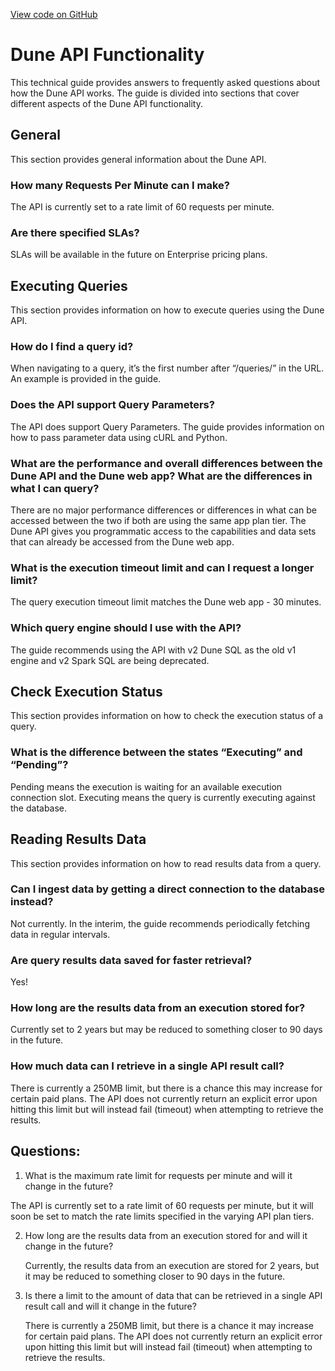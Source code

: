 [View code on GitHub](https://dune.com/blob/master/api\FAQ\functionality.md)

# Dune API Functionality

This technical guide provides answers to frequently asked questions about how the Dune API works. The guide is divided into sections that cover different aspects of the Dune API functionality. 

## General

This section provides general information about the Dune API.

### How many Requests Per Minute can I make?

The API is currently set to a rate limit of 60 requests per minute. 

### Are there specified SLAs?

SLAs will be available in the future on Enterprise pricing plans.

## Executing Queries

This section provides information on how to execute queries using the Dune API.

### How do I find a query id?

When navigating to a query, it’s the first number after “/queries/” in the URL. An example is provided in the guide.

### Does the API support Query Parameters?

The API does support Query Parameters. The guide provides information on how to pass parameter data using cURL and Python.

### What are the performance and overall differences between the Dune API and the Dune web app? What are the differences in what I can query?

There are no major performance differences or differences in what can be accessed between the two if both are using the same app plan tier. The Dune API gives you programmatic access to the capabilities and data sets that can already be accessed from the Dune web app.

### What is the execution timeout limit and can I request a longer limit?

The query execution timeout limit matches the Dune web app - 30 minutes.

### Which query engine should I use with the API?

The guide recommends using the API with v2 Dune SQL as the old v1 engine and v2 Spark SQL are being deprecated.

## Check Execution Status

This section provides information on how to check the execution status of a query.

### What is the difference between the states “Executing” and “Pending”?

Pending means the execution is waiting for an available execution connection slot. Executing means the query is currently executing against the database.

## Reading Results Data

This section provides information on how to read results data from a query.

### Can I ingest data by getting a direct connection to the database instead?

Not currently. In the interim, the guide recommends periodically fetching data in regular intervals.

### Are query results data saved for faster retrieval?

Yes!

### How long are the results data from an execution stored for?

Currently set to 2 years but may be reduced to something closer to 90 days in the future.

### How much data can I retrieve in a single API result call?

There is currently a 250MB limit, but there is a chance this may increase for certain paid plans. The API does not currently return an explicit error upon hitting this limit but will instead fail (timeout) when attempting to retrieve the results.
## Questions: 
 1. What is the maximum rate limit for requests per minute and will it change in the future?
   
   The API is currently set to a rate limit of 60 requests per minute, but it will soon be set to match the rate limits specified in the varying API plan tiers.

2. How long are the results data from an execution stored for and will it change in the future?
   
   Currently, the results data from an execution are stored for 2 years, but it may be reduced to something closer to 90 days in the future.

3. Is there a limit to the amount of data that can be retrieved in a single API result call and will it change in the future?
   
   There is currently a 250MB limit, but there is a chance it may increase for certain paid plans. The API does not currently return an explicit error upon hitting this limit but will instead fail (timeout) when attempting to retrieve the results.